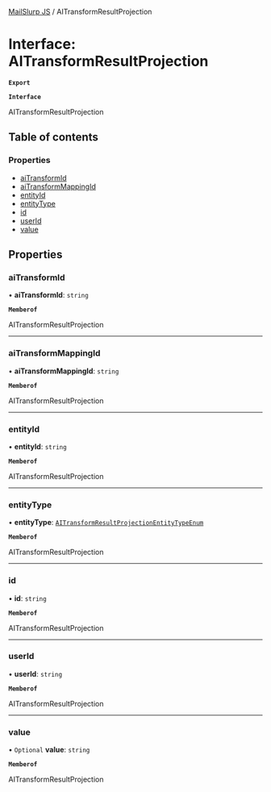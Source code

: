 [MailSlurp JS](../README.md) / AITransformResultProjection

# Interface: AITransformResultProjection

**`Export`**

**`Interface`**

AITransformResultProjection

## Table of contents

### Properties

- [aiTransformId](AITransformResultProjection.md#aitransformid)
- [aiTransformMappingId](AITransformResultProjection.md#aitransformmappingid)
- [entityId](AITransformResultProjection.md#entityid)
- [entityType](AITransformResultProjection.md#entitytype)
- [id](AITransformResultProjection.md#id)
- [userId](AITransformResultProjection.md#userid)
- [value](AITransformResultProjection.md#value)

## Properties

### aiTransformId

• **aiTransformId**: `string`

**`Memberof`**

AITransformResultProjection

___

### aiTransformMappingId

• **aiTransformMappingId**: `string`

**`Memberof`**

AITransformResultProjection

___

### entityId

• **entityId**: `string`

**`Memberof`**

AITransformResultProjection

___

### entityType

• **entityType**: [`AITransformResultProjectionEntityTypeEnum`](../enums/AITransformResultProjectionEntityTypeEnum.md)

**`Memberof`**

AITransformResultProjection

___

### id

• **id**: `string`

**`Memberof`**

AITransformResultProjection

___

### userId

• **userId**: `string`

**`Memberof`**

AITransformResultProjection

___

### value

• `Optional` **value**: `string`

**`Memberof`**

AITransformResultProjection
